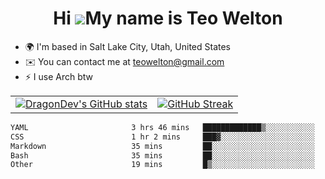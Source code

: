 <div align="center">
  
# Hi ![](https://user-images.githubusercontent.com/18350557/176309783-0785949b-9127-417c-8b55-ab5a4333674e.gif)My name is Teo Welton
</div>

*   🌍  I'm based in Salt Lake City, Utah, United States
*   ✉️  You can contact me at [teowelton@gmail.com](mailto:teowelton@gmail.com)
*   ⚡  I use Arch btw

<div align="center">

|||
|:-------------------------:|:-------------------------:|
| [![DragonDev's GitHub stats](https://github-readme-stats.vercel.app/api?username=DragonDev07&bg_color=1e1e2e&text_color=cdd6f4&icon_color=cba6f7&title_color=94e2d5)](https://github.com/DragonDev07) | [![GitHub Streak](https://streak-stats.demolab.com?user=DragonDev07&theme=catppuccin-mocha)](https://git.io/streak-stats) |

<!--START_SECTION:waka-->

```txt
YAML                       3 hrs 46 mins   █████████████▒░░░░░░░░░░░   53.45 %
CSS                        1 hr 2 mins     ███▓░░░░░░░░░░░░░░░░░░░░░   14.81 %
Markdown                   35 mins         ██░░░░░░░░░░░░░░░░░░░░░░░   08.41 %
Bash                       35 mins         ██░░░░░░░░░░░░░░░░░░░░░░░   08.36 %
Other                      19 mins         █▒░░░░░░░░░░░░░░░░░░░░░░░   04.67 %
```

<!--END_SECTION:waka-->

</div>
